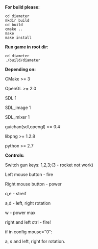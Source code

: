 **For build please:**
```
cd diameter
mkdir build
cd build
cmake ..
make
make install
```

**Run game in root dir:**
```
cd diameter
./build/diameter
```

**Depending on:**

CMake >= 3

OpenGL >= 2.0

SDL 1

SDL_image 1

SDL_mixer 1

guichan(sdl,opengl) >= 0.4

libpng >= 1.2.8

python >= 2.7

**Controls:**

Switch gun keys: 1,2,3;(3 - rocket not work)

Left mouse  button - fire

Right mouse button - power

q,e - streif

a,d - left, right rotation

w - power max

right and left ctrl - fire!

if in config mouse="0":

a, s and left, right for rotation.
